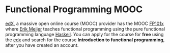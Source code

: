 # Functional Programming MOOC
[edX](https://en.wikipedia.org/wiki/EdX), a massive open online course (MOOC) provider has the MOOC [FP101x](https://www.youtube.com/watch?v=YU2LP2QpUaE) where [Erik Meijer](https://en.wikipedia.org/wiki/Erik_Meijer_(computer_scientist)) teaches functional programming using the pure functional programming language [Haskell](https://en.wikipedia.org/wiki/Haskell_(programming_language)). You can apply for the course for __free__ using the [edx](https://www.edx.org/) and search for the course __Introduction to functional programming__, after you have created an account. 